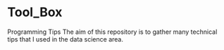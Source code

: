 # Tool_Box
Programming Tips
The aim of this repository is to gather many technical tips that I used in the data science area.

